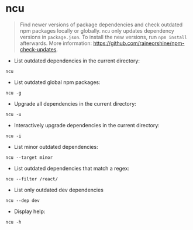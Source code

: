 # ncu

> Find newer versions of package dependencies and check outdated npm packages locally or globally.
> `ncu` only updates dependency versions in `package.json`. To install the new versions, run `npm install` afterwards.
> More information: <https://github.com/raineorshine/npm-check-updates>.

- List outdated dependencies in the current directory:

`ncu`

- List outdated global npm packages:

`ncu -g`

- Upgrade all dependencies in the current directory:

`ncu -u`

- Interactively upgrade dependencies in the current directory:

`ncu -i`

- List minor outdated dependencies:

`ncu --target minor`

- List outdated dependencies that match a regex:

`ncu --filter /react/`

- List only outdated dev dependencies

`ncu --dep dev`

- Display help:

`ncu -h`
